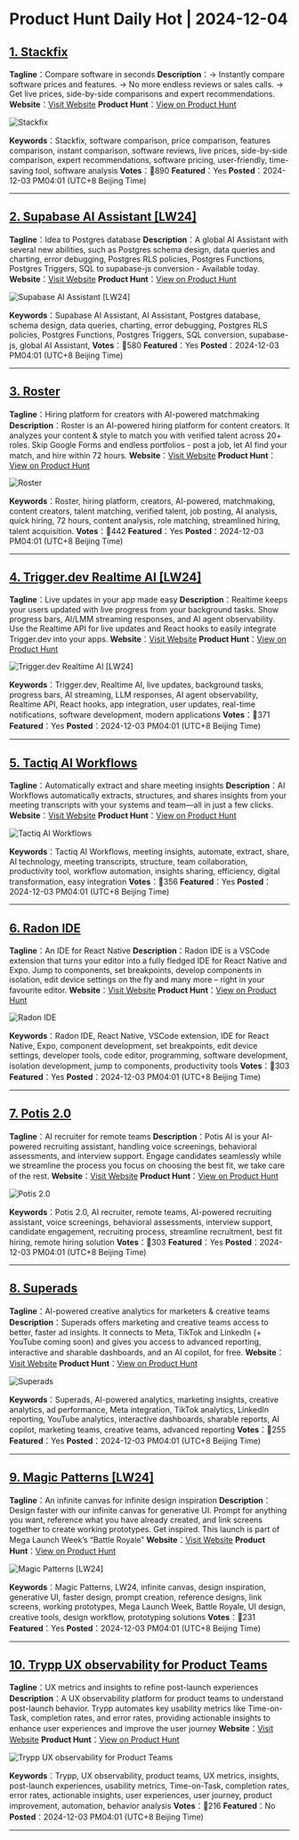 # Product Hunt Daily Hot | 2024-12-04

## [1. Stackfix](https://www.producthunt.com/posts/stackfix?utm_campaign=producthunt-api&utm_medium=api-v2&utm_source=Application%3A+phtrends+%28ID%3A+147529%29)
**Tagline**：Compare software in seconds
**Description**：→ Instantly compare software prices and features. → No more endless reviews or sales calls. → Get live prices, side-by-side comparisons and expert recommendations.
**Website**：[Visit Website](https://www.producthunt.com/r/XBT7WNLDR3XEFO?utm_campaign=producthunt-api&utm_medium=api-v2&utm_source=Application%3A+phtrends+%28ID%3A+147529%29)
**Product Hunt**：[View on Product Hunt](https://www.producthunt.com/posts/stackfix?utm_campaign=producthunt-api&utm_medium=api-v2&utm_source=Application%3A+phtrends+%28ID%3A+147529%29)

![Stackfix](https://ph-files.imgix.net/8120002d-85cf-4424-98ad-ac7abddbe837.png?auto=format&fit=crop&frame=1&h=512&w=1024)

**Keywords**：Stackfix, software comparison, price comparison, features comparison, instant comparison, software reviews, live prices, side-by-side comparison, expert recommendations, software pricing, user-friendly, time-saving tool, software analysis
**Votes**：🔺890
**Featured**：Yes
**Posted**：2024-12-03 PM04:01 (UTC+8 Beijing Time)

---

## [2. Supabase AI Assistant [LW24]](https://www.producthunt.com/posts/supabase-ai-assistant-lw24?utm_campaign=producthunt-api&utm_medium=api-v2&utm_source=Application%3A+phtrends+%28ID%3A+147529%29)
**Tagline**：Idea to Postgres database
**Description**：A global AI Assistant with several new abilities, such as Postgres schema design, data queries and charting, error debugging, Postgres RLS policies, Postgres Functions, Postgres Triggers, SQL to supabase-js conversion - Available today.
**Website**：[Visit Website](https://www.producthunt.com/r/ICYTGXTAQZG6MV?utm_campaign=producthunt-api&utm_medium=api-v2&utm_source=Application%3A+phtrends+%28ID%3A+147529%29)
**Product Hunt**：[View on Product Hunt](https://www.producthunt.com/posts/supabase-ai-assistant-lw24?utm_campaign=producthunt-api&utm_medium=api-v2&utm_source=Application%3A+phtrends+%28ID%3A+147529%29)

![Supabase AI Assistant [LW24]](https://ph-files.imgix.net/d37f48ea-289d-45b3-845c-d988f9c9aa10.png?auto=format&fit=crop&frame=1&h=512&w=1024)

**Keywords**：Supabase AI Assistant, AI Assistant, Postgres database, schema design, data queries, charting, error debugging, Postgres RLS policies, Postgres Functions, Postgres Triggers, SQL conversion, supabase-js, global AI Assistant,
**Votes**：🔺580
**Featured**：Yes
**Posted**：2024-12-03 PM04:01 (UTC+8 Beijing Time)

---

## [3. Roster](https://www.producthunt.com/posts/roster-2?utm_campaign=producthunt-api&utm_medium=api-v2&utm_source=Application%3A+phtrends+%28ID%3A+147529%29)
**Tagline**：Hiring platform for creators with AI-powered matchmaking
**Description**：Roster is an AI-powered hiring platform for content creators. It analyzes your content & style to match you with verified talent across 20+ roles. Skip Google Forms and endless portfolios - post a job, let AI find your match, and hire within 72 hours.
**Website**：[Visit Website](https://www.producthunt.com/r/YP2WEOUNJRFLKR?utm_campaign=producthunt-api&utm_medium=api-v2&utm_source=Application%3A+phtrends+%28ID%3A+147529%29)
**Product Hunt**：[View on Product Hunt](https://www.producthunt.com/posts/roster-2?utm_campaign=producthunt-api&utm_medium=api-v2&utm_source=Application%3A+phtrends+%28ID%3A+147529%29)

![Roster](https://ph-files.imgix.net/b099e9d7-49c1-43e8-8c61-260cad8b81de.png?auto=format&fit=crop&frame=1&h=512&w=1024)

**Keywords**：Roster, hiring platform, creators, AI-powered, matchmaking, content creators, talent matching, verified talent, job posting, AI analysis, quick hiring, 72 hours, content analysis, role matching, streamlined hiring, talent acquisition.
**Votes**：🔺442
**Featured**：Yes
**Posted**：2024-12-03 PM04:01 (UTC+8 Beijing Time)

---

## [4. Trigger.dev Realtime AI [LW24]](https://www.producthunt.com/posts/trigger-dev-realtime-ai-lw24?utm_campaign=producthunt-api&utm_medium=api-v2&utm_source=Application%3A+phtrends+%28ID%3A+147529%29)
**Tagline**：Live updates in your app made easy
**Description**：Realtime keeps your users updated with live progress from your background tasks. Show progress bars, AI/LMM streaming responses, and AI agent observability. Use the Realtime API for live updates and React hooks to easily integrate Trigger.dev into your apps.
**Website**：[Visit Website](https://www.producthunt.com/r/VIAN4THYI2QAQ7?utm_campaign=producthunt-api&utm_medium=api-v2&utm_source=Application%3A+phtrends+%28ID%3A+147529%29)
**Product Hunt**：[View on Product Hunt](https://www.producthunt.com/posts/trigger-dev-realtime-ai-lw24?utm_campaign=producthunt-api&utm_medium=api-v2&utm_source=Application%3A+phtrends+%28ID%3A+147529%29)

![Trigger.dev Realtime AI [LW24]](https://ph-files.imgix.net/7704da0b-809c-4dbe-8c4d-a9a481a2bab9.jpeg?auto=format&fit=crop&frame=1&h=512&w=1024)

**Keywords**：Trigger.dev, Realtime AI, live updates, background tasks, progress bars, AI streaming, LLM responses, AI agent observability, Realtime API, React hooks, app integration, user updates, real-time notifications, software development, modern applications
**Votes**：🔺371
**Featured**：Yes
**Posted**：2024-12-03 PM04:01 (UTC+8 Beijing Time)

---

## [5. Tactiq AI Workflows](https://www.producthunt.com/posts/tactiq-ai-workflows?utm_campaign=producthunt-api&utm_medium=api-v2&utm_source=Application%3A+phtrends+%28ID%3A+147529%29)
**Tagline**：Automatically extract and share meeting insights
**Description**：AI Workflows automatically extracts, structures, and shares insights from your meeting transcripts with your systems and team—all in just a few clicks.
**Website**：[Visit Website](https://www.producthunt.com/r/4XYLPRXZNHDXXR?utm_campaign=producthunt-api&utm_medium=api-v2&utm_source=Application%3A+phtrends+%28ID%3A+147529%29)
**Product Hunt**：[View on Product Hunt](https://www.producthunt.com/posts/tactiq-ai-workflows?utm_campaign=producthunt-api&utm_medium=api-v2&utm_source=Application%3A+phtrends+%28ID%3A+147529%29)

![Tactiq AI Workflows](https://ph-files.imgix.net/04b15b42-c222-4b4d-aacf-5c1e2a2548b6.png?auto=format&fit=crop&frame=1&h=512&w=1024)

**Keywords**：Tactiq AI Workflows, meeting insights, automate, extract, share, AI technology, meeting transcripts, structure, team collaboration, productivity tool, workflow automation, insights sharing, efficiency, digital transformation, easy integration
**Votes**：🔺356
**Featured**：Yes
**Posted**：2024-12-03 PM04:01 (UTC+8 Beijing Time)

---

## [6. Radon IDE](https://www.producthunt.com/posts/radon-ide?utm_campaign=producthunt-api&utm_medium=api-v2&utm_source=Application%3A+phtrends+%28ID%3A+147529%29)
**Tagline**：An IDE for React Native
**Description**：Radon IDE is a VSCode extension that turns your editor into a fully fledged IDE for React Native and Expo. Jump to components, set breakpoints, develop components in isolation, edit device settings on the fly and many more – right in your favourite editor.
**Website**：[Visit Website](https://www.producthunt.com/r/JOBNG35VMBIXFU?utm_campaign=producthunt-api&utm_medium=api-v2&utm_source=Application%3A+phtrends+%28ID%3A+147529%29)
**Product Hunt**：[View on Product Hunt](https://www.producthunt.com/posts/radon-ide?utm_campaign=producthunt-api&utm_medium=api-v2&utm_source=Application%3A+phtrends+%28ID%3A+147529%29)

![Radon IDE](https://ph-files.imgix.net/4847d8d5-4e98-44bd-b6e2-4f89c7fb37c2.png?auto=format&fit=crop&frame=1&h=512&w=1024)

**Keywords**：Radon IDE, React Native, VSCode extension, IDE for React Native, Expo, component development, set breakpoints, edit device settings, developer tools, code editor, programming, software development, isolation development, jump to components, productivity tools
**Votes**：🔺303
**Featured**：Yes
**Posted**：2024-12-03 PM04:01 (UTC+8 Beijing Time)

---

## [7. Potis 2.0](https://www.producthunt.com/posts/potis-2-0?utm_campaign=producthunt-api&utm_medium=api-v2&utm_source=Application%3A+phtrends+%28ID%3A+147529%29)
**Tagline**：AI recruiter for remote teams
**Description**：Potis AI is your AI-powered recruiting assistant, handling voice screenings, behavioral assessments, and interview support. Engage candidates seamlessly while we streamline the process you focus on choosing the best fit, we take care of the rest.
**Website**：[Visit Website](https://www.producthunt.com/r/O34Q57LKZ2CK5T?utm_campaign=producthunt-api&utm_medium=api-v2&utm_source=Application%3A+phtrends+%28ID%3A+147529%29)
**Product Hunt**：[View on Product Hunt](https://www.producthunt.com/posts/potis-2-0?utm_campaign=producthunt-api&utm_medium=api-v2&utm_source=Application%3A+phtrends+%28ID%3A+147529%29)

![Potis 2.0](https://ph-files.imgix.net/6e201561-4e2d-48b4-a9c5-e363cc896119.png?auto=format&fit=crop&frame=1&h=512&w=1024)

**Keywords**：Potis 2.0, AI recruiter, remote teams, AI-powered recruiting assistant, voice screenings, behavioral assessments, interview support, candidate engagement, recruiting process, streamline recruitment, best fit hiring, remote hiring solution
**Votes**：🔺303
**Featured**：Yes
**Posted**：2024-12-03 PM04:01 (UTC+8 Beijing Time)

---

## [8. Superads](https://www.producthunt.com/posts/superads-2?utm_campaign=producthunt-api&utm_medium=api-v2&utm_source=Application%3A+phtrends+%28ID%3A+147529%29)
**Tagline**：AI-powered creative analytics for marketers & creative teams
**Description**：Superads offers marketing and creative teams access to better, faster ad insights. It connects to Meta, TikTok and LinkedIn (+ YouTube coming soon) and gives you access to advanced reporting, interactive and sharable dashboards, and an AI copilot, for free.
**Website**：[Visit Website](https://www.producthunt.com/r/7OXCA5U56GCJIZ?utm_campaign=producthunt-api&utm_medium=api-v2&utm_source=Application%3A+phtrends+%28ID%3A+147529%29)
**Product Hunt**：[View on Product Hunt](https://www.producthunt.com/posts/superads-2?utm_campaign=producthunt-api&utm_medium=api-v2&utm_source=Application%3A+phtrends+%28ID%3A+147529%29)

![Superads](https://ph-files.imgix.net/4c77d482-aa24-4a60-ac0d-38b13537be56.png?auto=format&fit=crop&frame=1&h=512&w=1024)

**Keywords**：Superads, AI-powered analytics, marketing insights, creative analytics, ad performance, Meta integration, TikTok analytics, LinkedIn reporting, YouTube analytics, interactive dashboards, sharable reports, AI copilot, marketing teams, creative teams, advanced reporting
**Votes**：🔺255
**Featured**：Yes
**Posted**：2024-12-03 PM04:01 (UTC+8 Beijing Time)

---

## [9. Magic Patterns [LW24]](https://www.producthunt.com/posts/magic-patterns-lw24?utm_campaign=producthunt-api&utm_medium=api-v2&utm_source=Application%3A+phtrends+%28ID%3A+147529%29)
**Tagline**：An infinite canvas for infinite design inspiration
**Description**：Design faster with our infinite canvas for generative UI. Prompt for anything you want, reference what you have already created, and link screens together to create working prototypes. Get inspired. This launch is part of Mega Launch Week’s “Battle Royale”
**Website**：[Visit Website](https://www.producthunt.com/r/VNNV3BV75G55YW?utm_campaign=producthunt-api&utm_medium=api-v2&utm_source=Application%3A+phtrends+%28ID%3A+147529%29)
**Product Hunt**：[View on Product Hunt](https://www.producthunt.com/posts/magic-patterns-lw24?utm_campaign=producthunt-api&utm_medium=api-v2&utm_source=Application%3A+phtrends+%28ID%3A+147529%29)

![Magic Patterns [LW24]](https://ph-files.imgix.net/7ae4c9a2-1c11-4815-9152-033faf240fba.png?auto=format&fit=crop&frame=1&h=512&w=1024)

**Keywords**：Magic Patterns, LW24, infinite canvas, design inspiration, generative UI, faster design, prompt creation, reference designs, link screens, working prototypes, Mega Launch Week, Battle Royale, UI design, creative tools, design workflow, prototyping solutions
**Votes**：🔺231
**Featured**：Yes
**Posted**：2024-12-03 PM04:01 (UTC+8 Beijing Time)

---

## [10. Trypp UX observability for Product Teams](https://www.producthunt.com/posts/trypp-ux-observability-for-product-teams?utm_campaign=producthunt-api&utm_medium=api-v2&utm_source=Application%3A+phtrends+%28ID%3A+147529%29)
**Tagline**：UX metrics and insights to refine post-launch experiences
**Description**：A UX observability platform for product teams to understand post-launch behavior. Trypp automates key usability metrics like Time-on-Task, completion rates, and error rates, providing actionable insights to enhance user experiences and improve the user journey
**Website**：[Visit Website](https://www.producthunt.com/r/YTSMRAD4AFQM2W?utm_campaign=producthunt-api&utm_medium=api-v2&utm_source=Application%3A+phtrends+%28ID%3A+147529%29)
**Product Hunt**：[View on Product Hunt](https://www.producthunt.com/posts/trypp-ux-observability-for-product-teams?utm_campaign=producthunt-api&utm_medium=api-v2&utm_source=Application%3A+phtrends+%28ID%3A+147529%29)

![Trypp UX observability for Product Teams](https://ph-files.imgix.net/68eee4cb-50cc-46e3-a936-996620b19fe9.png?auto=format&fit=crop&frame=1&h=512&w=1024)

**Keywords**：Trypp, UX observability, product teams, UX metrics, insights, post-launch experiences, usability metrics, Time-on-Task, completion rates, error rates, actionable insights, user experiences, user journey, product improvement, automation, behavior analysis
**Votes**：🔺216
**Featured**：No
**Posted**：2024-12-03 PM04:01 (UTC+8 Beijing Time)

---

